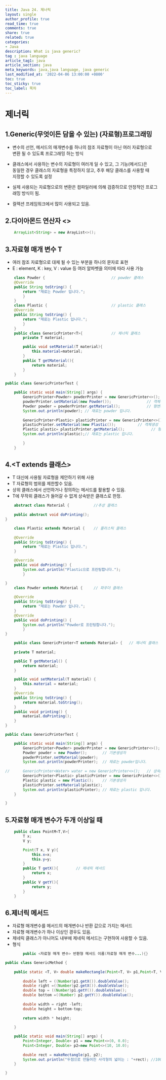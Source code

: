 ```yaml
---
title: Java 24. 제너릭
layout: single
author_profile: true
read_time: true
comments: true
share: true
related: true
categories:
- Java
description: What is java generic?
tag : java language
article_tag1: java
article_section: java
meta_keywords: java,java language, java generic
last_modified_at: '2022-04-06 13:00:00 +0800'
toc: true
toc_sticky: true
toc_label: 목차
---
```


제너릭
======

## 1.Generic(무엇이든 담을 수 있는) (자료형)프로그래밍

*  변수의 선언, 메서드의 매개변수를 하나의 참조 자료형이 아닌 여러 자료형으로  
   변환 될 수 있도록 프로그래밍 하는 방식

* 클래스에서 사용하는 변수의 자료형이 여러개 일 수 있고, 그 기능(메서드)은  
   동일한 경우 클래스의 자료형을 특정하지 않고, 추후 해당 클래스를 사용할 때  
   지정할 수 있도록 설정

* 실제 사용되는 자료형으로의 변환은 컴파일러에 의해 검증하므로 안정적인 프로그래밍 방식이 됨.

* 컬렉션 프레임워크에서 많이 사용되고 있음.

## 2.다이아몬드 연산자 <>

```java
    ArrayList<String> = new ArayList<>();
```

## 3.자료형 매개 변수 T

* 여러 참조 자료형으로 대체 될 수 있는 부분을 하나의 문자로 표현
* E : element, K : key, V : value 등 여러 알파벳을 의미에 따라 사용 가능 

```java
    class Powder {                              // powder 클래스
	@Override
	public String toString() {
		return "재료는 Powder 입니다.";
	    }
    }
    class Plastic {                             // plastic 클래스
	@Override
	public String toString() {
		return "재료는 Plastic 입니다.";
	    }
    }
    public class GenericPrinter<T>{             // 제너릭 클래스
        private T material;

        public void setMaterial(T material){
            this.material=material;
        }
        public T getMaterial(){
            return material;
        }    
    }
```

```java
public class GenericPrinterTest {

	public static void main(String[] args) {
		GenericPrinter<Powder> powderPrinter = new GenericPrinter<>(); // powder
		powderPrinter.setMaterial(new Powder());                // 객체생성
		Powder powder = powderPrinter.getMaterial();            // 형변환 x
		System.out.println(powder);	// 재료는 powder 입니다.
		
		GenericPrinter<Plastic> plasticPrinter = new GenericPrinter<>();// plastic
		plasticPrinter.setMaterial(new Plastic());			// 객체생성
		Plastic plastic= plasticPrinter.getMaterial();		      // 형변환 x	
		System.out.println(plastic);// 재료는 plastic 입니다.
		
	    }
    }
```

## 4.<T extends 클래스>

* T 대신에 사용될 자료형을 제안하기 위해 사용
* T 자료형의 범위를 제한할수 있음.
* 상위 클래스에서 선언하거나 정의하는 메서드를 활용할 수 있음.
* T에 무작위 클래스가 들어갈 수 없게 상속받은 클래스로 한정.


```java
    abstract class Material {           //추상 클래스
	
	public abstract void doPrinting();
}

    class Plastic extends Material {    // 플라스틱 클래스
	
	@Override
	public String toString() {
		return "재료는 Plastic 입니다.";
	}

	@Override
	public void doPrinting() {
		System.out.println("Plastic으로 프린팅합니다.");
	    }

}
    class Powder extends Material {     // 파우더 클래스
	
	@Override
	public String toString() {
		return "재료는 Powder 입니다.";
	}
	@Override
	public void doPrinting() {
		System.out.println("Powder로 프린팅합니다.");
	    }	
}

    public class GenericPrinter<T extends Material> {   // 제너릭 클래스
	
	private T material;

	public T getMaterial() {
		return material;
	}

	public void setMaterial(T material) {
		this.material = material;
	}
    @Override
	public String toString() {
		return material.toString();
	}
    public void printing() {
		material.doPrinting();
	}    
}
```

```java
public class GenericPrinterTest {

	public static void main(String[] args) {
		GenericPrinter<Powder> powderPrinter = new GenericPrinter<>();	//powder
		Powder powder = new Powder();		// 기본생성자 
		powderPrinter.setMaterial(powder);
		System.out.println(powderPrinter);	// 재료는 powder입니다.
		
//		GenericPrinter<Water> water = new GenericPrinter<>();	// 상속x 
		GenericPrinter<Plastic> plasticPrinter = new GenericPrinter<>();
		Plastic plastic = new Plastic();	// 기본생성자
		plasticPrinter.setMaterial(plastic);
		System.out.println(plasticPrinter); // 재료는 plastic 입니다.
	}

}
```

## 5.자료형 매개 변수가 두개 이상일 때

```java
    public class PointM<T,V>{
        T x;
        V y;

        Point(T x, V y){
            this.x=x;
            this.y=y;
        }
        public T getX(){        // 제네릭 메서드
            return x;
        }
        public V getY(){
            return y;
        }
    }
```    

## 6.제너릭 메서드

* 자료형 매개변수를 메서드의 매개변수나 반환 값으로 가지는 메서드
* 자료형 매개변수가 하나 이상인 경우도 있음.
* 제네릭 클래스가 아니어도 내부에 제네릭 메서드는 구현하여 사용할 수 있음.
* 형식

```java
        public <자료형 매개 변수> 반환형 메서드 이름(자료형 매개 변수...){}
```

```java
public class GenericMethod {
	
	public static <T, V> double makeRectangle(Point<T, V> p1,Point<T, V> p2){
		
		double left = ((Number)p1.getX()).doubleValue();
		double right =((Number)p2.getX()).doubleValue();
		double top = ((Number)p1.getY()).doubleValue();
		double bottom =((Number) p2.getY()).doubleValue();
		
		double width = right -left;
		double height = bottom-top;
		
		return width * height;
		
	}

	public static void main(String[] args) {
		Point<Integer, Double> p1 = new Point<>(0, 0.0);
		Point<Integer, Double> p2=new Point<>(10, 10.0);
		
		double rect = makeRectangle(p1, p2);
		System.out.println("두점으로 만들어진 사각형의 넓이는 : "+rect); //100.0
	}

}
```
